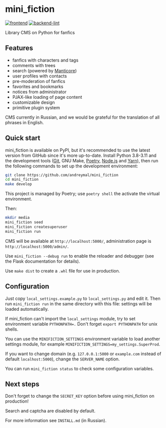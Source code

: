 # mini_fiction

[![frontend](https://github.com/andreymal/mini_fiction/actions/workflows/frontend-workflow.yml/badge.svg)](https://github.com/andreymal/mini_fiction/actions/workflows/frontend-workflow.yml)
[![backend-lint](https://github.com/andreymal/mini_fiction/actions/workflows/backend-lint.yml/badge.svg)](https://github.com/andreymal/mini_fiction/actions/workflows/backend-lint.yml)

Library CMS on Python for fanfics

## Features

* fanfics with characters and tags
* comments with trees
* search (powered by [Manticore])
* user profiles with contacts
* pre-moderation of fanfics
* favorites and bookmarks
* notices from administrator
* PJAX-like loading of page content
* customizable design
* primitive plugin system

CMS currently in Russian, and we would be grateful for the translation of all phrases in English.

## Quick start

mini_fiction is available on PyPI, but it's recommended to use the latest version from GitHub since it's
more up-to-date. Install Python 3.8-3.11 and the development tools ([Git], GNU Make, [Poetry], [Node.js]
and [Yarn]), then run the following commands to set up the development environment:

```bash
git clone https://github.com/andreymal/mini_fiction
cd mini_fiction
make develop
```

This project is managed by Poetry; use `poetry shell` the activate the virtual environment.

Then:

```bash
mkdir media
mini_fiction seed
mini_fiction createsuperuser
mini_fiction run
```

CMS will be available at `http://localhost:5000/`, administration page is `http://localhost:5000/admin/`.

Use `mini_fiction --debug run` to enable the reloader and debugger (see the Flask documentation for details).

Use `make dist` to create a `.whl` file for use in production.

## Configuration

Just copy `local_settings.example.py` to `local_settings.py` and edit it.
Then run `mini_fiction run` in the same directory with this file: settings will be loaded automatically.

If mini_fiction can't import the `local_settings` module, try to set environment variable `PYTHONPATH=.`
Don't forget `export PYTHONPATH` for unix shells.

You can use the `MINIFICTION_SETTINGS` environment variable to load another settings module, for example
`MINIFICTION_SETTINGS=my_settings.SuperProd`.

If you want to change domain (e.g. `127.0.0.1:5000` or `example.com` instead of default `localhost:5000`),
change the `SERVER_NAME` option.

You can run `mini_fiction status` to check some configuration variables.

## Next steps

Don't forget to change the `SECRET_KEY` option before using mini_fiction on production!

Search and captcha are disabled by default.

For more information see `INSTALL.md` (in Russian).

[Manticore]: https://manticoresearch.com/

[Git]: https://git-scm.com/

[Poetry]: https://python-poetry.org/

[Node.js]: https://nodejs.org/en

[Yarn]: https://yarnpkg.com/
